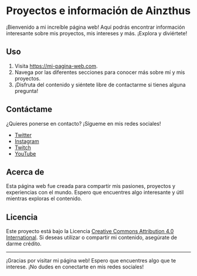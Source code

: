 <!DOCTYPE html>
<html lang="es">
<head>
  <meta charset="UTF-8">
  <meta name="viewport" content="width=device-width, initial-scale=1.0">
  <title>Proyectos e información de Ainzthus</title>
  
  <!-- Enlace a FontAwesome para los íconos -->
  <link rel="stylesheet" href="https://kit.fontawesome.com/bbd0f66390.js" crossorigin="anonymous">

  <!-- Tu hoja de estilos personalizada o cualquier otro enlace necesario -->
</head>
<body>
  <!-- Contenido de la página web -->
  <h1>Proyectos e información de Ainzthus</h1>
  
  <p>¡Bienvenido a mi increíble página web! Aquí podrás encontrar información interesante sobre mis proyectos, mis intereses y más. ¡Explora y diviértete!</p>

  <h2>Uso</h2>
  <ol>
    <li>Visita <a href="https://mi-pagina-web.com">https://mi-pagina-web.com</a>.</li>
    <li>Navega por las diferentes secciones para conocer más sobre mí y mis proyectos.</li>
    <li>¡Disfruta del contenido y siéntete libre de contactarme si tienes alguna pregunta!</li>
  </ol>

  <h2>Contáctame</h2>
  <p>¿Quieres ponerse en contacto? ¡Sígueme en mis redes sociales!</p>
  <ul>
    <li><a href="https://twitter.com/mi_usuario"><i class="fab fa-twitter"></i> Twitter</a></li>
    <li><a href="https://instagram.com/mi_usuario"><i class="fab fa-instagram"></i> Instagram</a></li>
    <!-- Agrega el enlace a Twitch -->
    <li><a href="https://twitch.tv/mi_usuario"><i class="fab fa-twitch"></i> Twitch</a></li>
    <!-- Agrega el enlace a YouTube -->
    <li><a href="https://youtube.com/c/mi_usuario"><i class="fab fa-youtube"></i> YouTube</a></li>
  </ul>

  <h2>Acerca de</h2>
  <p>Esta página web fue creada para compartir mis pasiones, proyectos y experiencias con el mundo. Espero que encuentres algo interesante y útil mientras exploras el contenido.</p>

  <h2>Licencia</h2>
  <p>Este proyecto está bajo la Licencia <a href="https://creativecommons.org/licenses/by/4.0/">Creative Commons Attribution 4.0 International</a>. Si deseas utilizar o compartir mi contenido, asegúrate de darme crédito.</p>

  <hr>

  <p>¡Gracias por visitar mi página web! Espero que encuentres algo que te interese. ¡No dudes en conectarte en mis redes sociales!</p>
</body>
</html>
